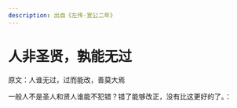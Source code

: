 ```yaml
---
description: 出自《左传·宣公二年》
---
```


# 人非圣贤，孰能无过

原文：人谁无过，过而能改，善莫大焉

一般人不是圣人和贤人谁能不犯错？错了能够改正，没有比这更好的了。：
